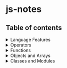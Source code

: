 # js-notes

## Table of contents

<!-- toc -->
<details>
  <summary>Language Features</summary>

* [Constants](constants.md)
* [`let` and `var`](let-and-var.md)
* [Rest parameters](rest-parameters.md)
* [Destructuring](destructuring.md)
  * Arrays
  * Objects
* [Spread Syntax](spread-syntax.md)
* [`typeof()`](typeof.md)
* [Common Type Conversions](common-type-conversions.md)
* [Controlling Loops](controlling-loops.md)
  
</details>

<details>
  <summary>Operators</summary>

* [Equality Operators](equality-operators.md)
* [Unary Operators](unary-operators.md)
* [Logical Operators](logical-operators.md)
* [Relational Operators](relational-operators.md)
* [Conditional Operators](conditional-operators.md)
* [Assignment Operators](assignment-operators.md)
* [Operator Precedence](operator-precedence.md)
  
</details>

<details>
  <summary>Functions</summary>

* [Function and Block Scope](scope.md)
* [IIFE's](iifes.md)
* [Closures](closures.md)
* [`this` keyword. `call()`, `apply()` and `bind()`](call-apply-bind.md)
* [Arrow functions](arrow-functions.md)
* [Default Parameters](default-parameters.md)
  
</details>

<details>
  <summary>Objects and Arrays</summary>

* [Constructors](constructors.md)
* [Prototypes](prototypes.md)
* [Javascript Object Notation](json.md)
* [Array Iteration](array-iteration.md)
  
</details>

<details>
  <summary>Classes and Modules</summary>

* [Classes](classes.md)
* [Modules](modules.md)
  
</details>
<!-- tocstop -->